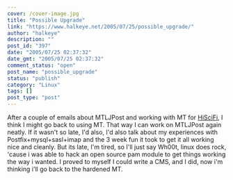 ```yaml
---
cover: /cover-image.jpg
title: "Possible Upgrade"
link: "https://www.halkeye.net/2005/07/25/possible_upgrade/"
author: "halkeye"
description: ""
post_id: "397"
date: "2005/07/25 02:37:32"
date_gmt: "2005/07/25 02:37:32"
comment_status: "open"
post_name: "possible_upgrade"
status: "publish"
category: "Linux"
tags: []
post_type: "post"
---
```


After a couple of emails about MTLJPost and working with MT for [HiSciFi](http://www.hiscifi.com), I think I might go back to using MT. That way I can work on MTLJPost again neatly. If it wasn't so late, I'd also, I'd also talk about my experiences with Postfix+mysql+sasl+imap and the 3 week fun it took to get it all working nice and cleanly. But its late, I'm tired, so I'll just say Wh00t, linux does rock, 'cause i was able to hack an open source pam module to get things working the way i wanted. I proved to myself I could write a CMS, and I did, now i'm thinking i'll go back to the hardened MT.